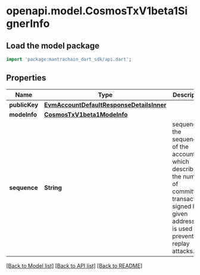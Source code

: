 # openapi.model.CosmosTxV1beta1SignerInfo

## Load the model package
```dart
import 'package:mantrachain_dart_sdk/api.dart';
```

## Properties
Name | Type | Description | Notes
------------ | ------------- | ------------- | -------------
**publicKey** | [**EvmAccountDefaultResponseDetailsInner**](EvmAccountDefaultResponseDetailsInner.md) |  | [optional] 
**modeInfo** | [**CosmosTxV1beta1ModeInfo**](CosmosTxV1beta1ModeInfo.md) |  | [optional] 
**sequence** | **String** | sequence is the sequence of the account, which describes the number of committed transactions signed by a given address. It is used to prevent replay attacks. | [optional] 

[[Back to Model list]](../README.md#documentation-for-models) [[Back to API list]](../README.md#documentation-for-api-endpoints) [[Back to README]](../README.md)


